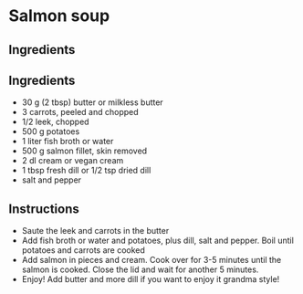 # Salmon soup

## Ingredients 
## Ingredients 

- 30 g (2 tbsp) butter or milkless butter
- 3 carrots, peeled and chopped
- 1/2 leek, chopped
- 500 g  potatoes
- 1 liter fish broth or water
- 500 g salmon fillet, skin removed
- 2 dl cream or vegan cream
- 1 tbsp fresh dill or 1/2 tsp dried dill
- salt and pepper


## Instructions

- Saute the leek and carrots in the butter
- Add fish broth or water and potatoes, plus dill, salt and pepper. Boil until potatoes and carrots are cooked
- Add salmon in pieces and cream. Cook over for 3-5 minutes until the salmon is cooked. Close the lid and wait for another 5 minutes.
- Enjoy! Add butter and more dill if you want to enjoy it grandma style!
